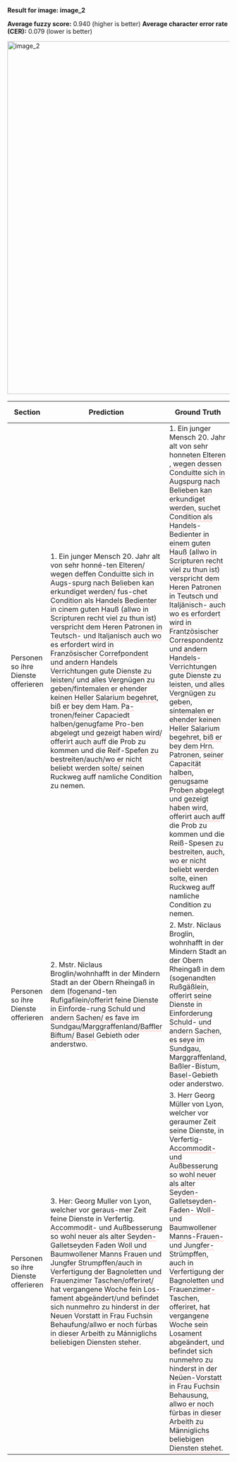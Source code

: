 **Result for image: image_2**

**Average fuzzy score:** 0.940 (higher is better)
**Average character error rate (CER):** 0.079 (lower is better)

<img src="https://github.com/RISE-UNIBAS/humanities_data_benchmark/blob/main/benchmarks/fraktur/images/image_2.jpg?raw=true" alt="image_2" width="800px">

<style>
.diff { text-decoration: underline; text-decoration-color: #ffcccc; text-decoration-style: wavy; }
</style>

| Section | Prediction | Ground Truth | Fuzzy Score | CER |
|---------|------------|--------------|-------------|-----|
| Personen so ihre Dienste offerieren | 1. Ein junger Mensch 20. Jahr alt von sehr honn<span class="diff">é</span>-<span class="diff">ten Elteren/ wegen de</span>ffe<span class="diff">n Conduitte sich in Augs-spurg nach Belieben kan erkundiget werden/ fus-chet Condition als Handels Bedienter in cinem guten Hauß (allwo in Scripturen recht viel zu thun ist) verspricht dem Heren Patronen in Teutsch- und Italjanisch auch wo es erfordert wird in Französischer Correfpondent und andern Handels Verrichtungen gute Dienste zu leisten/ und alles Vergnügen zu geben/fintemalen er ehender keinen Heller Salarium begehret, biß er bey dem Ham. Pa-tronen/feiner Capaciedt halben/genugfame Pro-ben abgelegt und gezeigt haben wird/ o</span>ff<span class="diff">erirt auch auff</span> die Prob zu kommen und die Rei<span class="diff">f</span>-Spe<span class="diff">fen zu bestreiten/auch/wo er nicht beliebt werden solte/ s</span>einen Ruckweg auff namliche Condition zu nemen. | 1. Ein junger Mensch 20. Jahr alt von sehr honn<span class="diff">eten Elteren , wegen dessen Conduitte sich in Augspurg nach Belieben kan erkundiget werden, suchet Condition als Handels</span>-<span class="diff">Bedienter in einem guten Hauß (allwo in Scripturen recht viel zu thun ist) verspricht dem Heren Patronen in Teutsch und Italjänisch- auch wo es erfordert wird in Frantzösischer Correspondentz und andern Handels- Verrichtungen gute Dienste zu leisten, und alles Vergnügen zu geben, sintemalen er ehender keinen Heller Salarium begehret, biß er bey dem Hrn. Patronen, seiner Capacität halben, genugsame Proben abgelegt und gezeigt haben wird, o</span>ffe<span class="diff">rirt auch au</span>ff die Prob zu kommen und die Rei<span class="diff">ß</span>-Spe<span class="diff">sen zu bestreiten, auch, wo er nicht beliebt werden solte, </span>einen Ruckweg auff namliche Condition zu nemen. | 0.953 | 0.060 |
| Personen so ihre Dienste offerieren | 2. Mstr. Niclaus Broglin<span class="diff">/</span>wohnhafft in der Mindern Stadt an der Obern Rheingaß in dem (<span class="diff">fogenan</span>d-<span class="diff">ten Rufigafilein/offerirt feine Dienste in Einforde</span>-<span class="diff">rung Schuld und andern Sachen/ es fave i</span>m<span class="diff"> Sundgau/Marggraffenland/Baffler Biftum/ Basel </span>Gebieth oder anderstwo. | 2. Mstr. Niclaus Broglin<span class="diff">, </span>wohnhafft in der Mindern Stadt an der Obern Rheingaß in dem (<span class="diff">sogenandten Rußgäßlein, offerirt seine Dienste in Einforderung Schul</span>d-<span class="diff"> und andern Sachen, es seye im Sundgau, Marggraffenland, Baßler</span>-<span class="diff">Bistu</span>m<span class="diff">, Basel-</span>Gebieth oder anderstwo. | 0.911 | 0.109 |
| Personen so ihre Dienste offerieren | 3. Her<span class="diff">:</span> Georg M<span class="diff">u</span>ller von Lyon, welcher vor gerau<span class="diff">s-</span>mer Zeit <span class="diff">f</span>eine Dienste in Verfertig.<span class="diff"> Accommodit- und Außbesserung so wohl neuer als alter Seyden-Galletseyden Faden Woll und Baumwollener Manns Frauen und Jungfer Strumpffen/auch in Verfertigung der Bagnoletten und Frauenzimer Taschen/offeriret/ hat vergangene Woche fein Los-fament abgeändert/und befindet sich nunmehro zu hinderst in der Neuen Vorstatt in Frau Fuchsin Behaufung/allwo er noch fúrbas in dieser Arbeith zu Mánniglichs beliebigen Diensten steher.</span> | 3. Her<span class="diff">r</span> Georg M<span class="diff">ü</span>ller von Lyon, welcher vor geraumer Zeit <span class="diff">s</span>eine Dienste<span class="diff">,</span> in Verfertig<span class="diff">-Accommodit- und Außbesserung so wohl neuer als alter Seyden- Galletseyden-Faden- Woll- und Baumwollener Manns-Frauen- und Jungfer-Strümpffen, auch in Verfertigung der Bagnoletten und Frauenzimer-Taschen, offeriret, hat vergangene Woche sein Losament abgeändert, und befindet sich nunmehro zu hinderst in der Neüen-Vorstatt in Frau Fuchsin Behausung, allwo er noch fürbas in dieser Arbeith zu Männiglichs beliebigen Diensten stehet</span>. | 0.946 | 0.068 |
